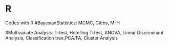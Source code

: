 # R
Codes with R
#BayesianStatistics: MCMC, Gibbs, M-H

#Multivariate Analysis: T-test, Hotelling T-test, ANOVA, Linear Discriminant Analysis, Classification tree,PCA/FA, Cluster Analysis

